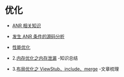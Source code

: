 # 优化

- [ANR 相关知识](https://github.com/ZhangMiao147/android_learning_notes/blob/master/Android/optimize/ANR%E7%9B%B8%E5%85%B3%E7%9F%A5%E8%AF%86.md)
- [发生 ANR 条件的源码分析](https://github.com/ZhangMiao147/android_learning_notes/blob/master/Android/optimize/%E5%8F%91%E7%94%9F%20ANR%20%E6%9D%A1%E4%BB%B6%E7%9A%84%E6%BA%90%E7%A0%81%E5%88%86%E6%9E%90.md)
- [性能优化](https://github.com/ZhangMiao147/android_learning_notes/blob/master/Android/optimize/%E6%80%A7%E8%83%BD%E4%BC%98%E5%8C%96.md)



- 2.[内存优化之内存泄漏](https://github.com/ZhangMiao147/android_learning_notes/blob/master/Android/optimize/%E5%86%85%E5%AD%98%E4%BC%98%E5%8C%96%E4%B9%8B%E5%86%85%E5%AD%98%E6%B3%84%E6%BC%8F.md)     -知识总结
- 3.[布局优化之 ViewStub、include、merge](https://github.com/ZhangMiao147/android_learning_notes/blob/master/Android/optimize/%E5%B8%83%E5%B1%80%E4%BC%98%E5%8C%96%E4%B9%8BViewStub_include_merge.md)  -文章梳理

